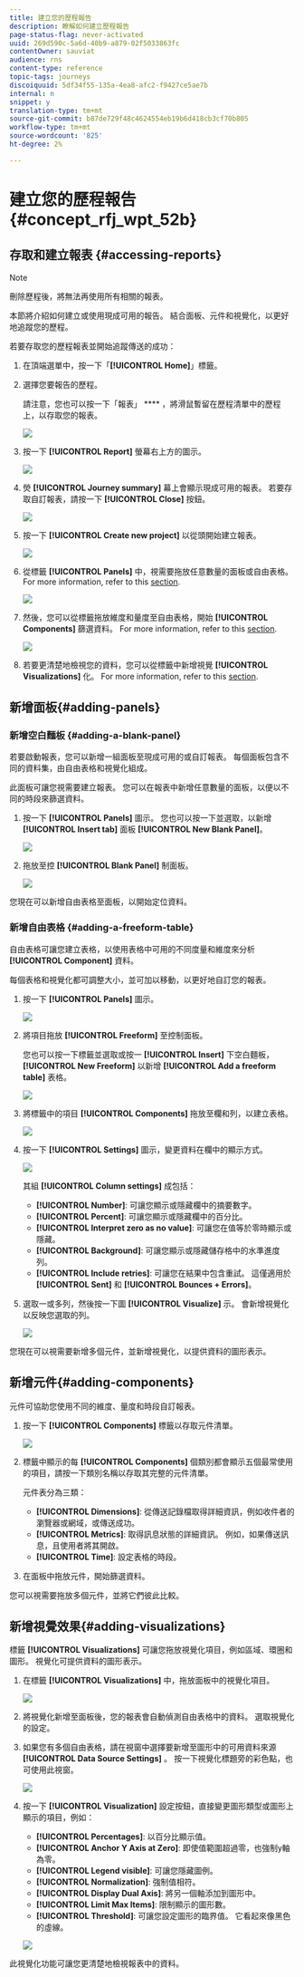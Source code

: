 ```yaml
---
title: 建立您的歷程報告
description: 瞭解如何建立歷程報告
page-status-flag: never-activated
uuid: 269d590c-5a6d-40b9-a879-02f5033863fc
contentOwner: sauviat
audience: rns
content-type: reference
topic-tags: journeys
discoiquuid: 5df34f55-135a-4ea8-afc2-f9427ce5ae7b
internal: n
snippet: y
translation-type: tm+mt
source-git-commit: b87de729f48c4624554eb19b6d418cb3cf70b805
workflow-type: tm+mt
source-wordcount: '825'
ht-degree: 2%

---
```



# 建立您的歷程報告 {#concept_rfj_wpt_52b}

## 存取和建立報表 {#accessing-reports}

>[!NOTE]
>
>刪除歷程後，將無法再使用所有相關的報表。

本節將介紹如何建立或使用現成可用的報告。 結合面板、元件和視覺化，以更好地追蹤您的歷程。

若要存取您的歷程報表並開始追蹤傳送的成功：

1. 在頂端選單中，按一下「**[!UICONTROL Home]**」標籤。

1. 選擇您要報告的歷程。

   請注意，您也可以按一下「報表」 **** ，將滑鼠暫留在歷程清單中的歷程上，以存取您的報表。

   ![](../assets/dynamic_report_journey.png)

1. 按一下 **[!UICONTROL Report]** 螢幕右上方的圖示。

   ![](../assets/dynamic_report_journey_2.png)

1. 熒 **[!UICONTROL Journey summary]** 幕上會顯示現成可用的報表。 若要存取自訂報表，請按一下 **[!UICONTROL Close]** 按鈕。

   ![](../assets/dynamic_report_journey_12.png)

1. 按一下 **[!UICONTROL Create new project]** 以從頭開始建立報表。

   ![](../assets/dynamic_report_journey_3.png)

1. 從標籤 **[!UICONTROL Panels]** 中，視需要拖放任意數量的面板或自由表格。 For more information, refer to this [section](#adding-panels).

   ![](../assets/dynamic_report_journey_4.png)

1. 然後，您可以從標籤拖放維度和量度至自由表格，開始 **[!UICONTROL Components]** 篩選資料。 For more information, refer to this [section](#adding-components).

   ![](../assets/dynamic_report_journey_5.png)

1. 若要更清楚地檢視您的資料，您可以從標籤中新增視覺 **[!UICONTROL Visualizations]** 化。 For more information, refer to this [section](#adding-visualizations).

## 新增面板{#adding-panels}

### 新增空白麵板 {#adding-a-blank-panel}

若要啟動報表，您可以新增一組面板至現成可用的或自訂報表。 每個面板包含不同的資料集，由自由表格和視覺化組成。

此面板可讓您視需要建立報表。 您可以在報表中新增任意數量的面板，以便以不同的時段來篩選資料。

1. 按一下 **[!UICONTROL Panels]** 圖示。 您也可以按一下並選取，以新增 **[!UICONTROL Insert tab]** 面板 **[!UICONTROL New Blank Panel]**。

   ![](../assets/dynamic_report_panel_1.png)

1. 拖放至控 **[!UICONTROL Blank Panel]** 制面板。

   ![](../assets/dynamic_report_panel.png)

您現在可以新增自由表格至面板，以開始定位資料。

### 新增自由表格 {#adding-a-freeform-table}

自由表格可讓您建立表格，以使用表格中可用的不同度量和維度來分析 **[!UICONTROL Component]** 資料。

每個表格和視覺化都可調整大小，並可加以移動，以更好地自訂您的報表。

1. 按一下 **[!UICONTROL Panels]** 圖示。

   ![](../assets/dynamic_report_panel_1.png)

1. 將項目拖放 **[!UICONTROL Freeform]** 至控制面板。

   您也可以按一下標籤並選取或按一 **[!UICONTROL Insert]** 下空白麵板， **[!UICONTROL New Freeform]** 以新增 **[!UICONTROL Add a freeform table]** 表格。

   ![](../assets/dynamic_report_panel_2.png)

1. 將標籤中的項目 **[!UICONTROL Components]** 拖放至欄和列，以建立表格。

   ![](../assets/dynamic_report_freeform_3.png)

1. 按一下 **[!UICONTROL Settings]** 圖示，變更資料在欄中的顯示方式。

   ![](../assets/dynamic_report_freeform_4.png)

   其組 **[!UICONTROL Column settings]** 成包括：

   * **[!UICONTROL Number]**: 可讓您顯示或隱藏欄中的摘要數字。
   * **[!UICONTROL Percent]**: 可讓您顯示或隱藏欄中的百分比。
   * **[!UICONTROL Interpret zero as no value]**: 可讓您在值等於零時顯示或隱藏。
   * **[!UICONTROL Background]**: 可讓您顯示或隱藏儲存格中的水準進度列。
   * **[!UICONTROL Include retries]**: 可讓您在結果中包含重試。 這僅適用於 **[!UICONTROL Sent]** 和 **[!UICONTROL Bounces + Errors]**。

1. 選取一或多列，然後按一下圖 **[!UICONTROL Visualize]** 示。 會新增視覺化以反映您選取的列。

   ![](../assets/dynamic_report_freeform_5.png)

您現在可以視需要新增多個元件，並新增視覺化，以提供資料的圖形表示。

## 新增元件{#adding-components}

元件可協助您使用不同的維度、量度和時段自訂報表。

1. 按一下 **[!UICONTROL Components]** 標籤以存取元件清單。

   ![](../assets/dynamic_report_components.png)

1. 標籤中顯示的每 **[!UICONTROL Components]** 個類別都會顯示五個最常使用的項目，請按一下類別名稱以存取其完整的元件清單。

   元件表分為三類：

   * **[!UICONTROL Dimensions]**: 從傳送記錄檔取得詳細資訊，例如收件者的瀏覽器或網域，或傳送成功。
   * **[!UICONTROL Metrics]**: 取得訊息狀態的詳細資訊。 例如，如果傳送訊息，且使用者將其開啟。
   * **[!UICONTROL Time]**: 設定表格的時段。

1. 在面板中拖放元件，開始篩選資料。

您可以視需要拖放多個元件，並將它們彼此比較。

## 新增視覺效果{#adding-visualizations}

標籤 **[!UICONTROL Visualizations]** 可讓您拖放視覺化項目，例如區域、環圈和圖形。 視覺化可提供資料的圖形表示。

1. 在標籤 **[!UICONTROL Visualizations]** 中，拖放面板中的視覺化項目。

   ![](../assets/dynamic_report_visualization_1.png)

1. 將視覺化新增至面板後，您的報表會自動偵測自由表格中的資料。 選取視覺化的設定。
1. 如果您有多個自由表格，請在視窗中選擇要新增至圖形中的可用資料來源 **[!UICONTROL Data Source Settings]** 。 按一下視覺化標題旁的彩色點，也可使用此視窗。

   ![](../assets/dynamic_report_visualization_2.png)

1. 按一下 **[!UICONTROL Visualization]** 設定按鈕，直接變更圖形類型或圖形上顯示的項目，例如：

   * **[!UICONTROL Percentages]**: 以百分比顯示值。
   * **[!UICONTROL Anchor Y Axis at Zero]**: 即使值範圍超過零，也強制y軸為零。
   * **[!UICONTROL Legend visible]**: 可讓您隱藏圖例。
   * **[!UICONTROL Normalization]**: 強制值相符。
   * **[!UICONTROL Display Dual Axis]**: 將另一個軸添加到圖形中。
   * **[!UICONTROL Limit Max Items]**: 限制顯示的圖形數。
   * **[!UICONTROL Threshold]**: 可讓您設定圖形的臨界值。 它看起來像黑色的虛線。

   ![](../assets/dynamic_report_visualization_3.png)

此視覺化功能可讓您更清楚地檢視報表中的資料。
